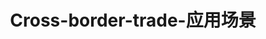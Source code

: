 ---
{
    layout: Layout,
    isCrossBorderTrade: true,
    title: Cross-border-trade-应用场景,
    inland: {
    },
    international: {
        # todo shan 文案待修改
        appTitleContent: {
            title: 应用场景,
            subTitle: 加强数据共享，提升政务效率,
            bg_banner: cross_border_trade_banner
        },
        appExample: [
            {
                position: 0,
                banner: asia_banner.png,
                icon: icon-zhengwu,
                category: 金融服務,
                title: 亞洲數字銀行,
                description: [
                    {
                        paragraph: BIANJIE.AI Global 與亞洲數字銀行有限公司（註冊號 LL16434）（持牌納閩投資銀行）（許可證號：200134BI）拥有长期戰略合作關係，通過區塊鏈跨鏈、大數據隱私保護等前沿創新技術，開發打造可支撐高效自金融服務並支持全球合法貿易的新一代數字銀行服務基礎設施，為全球企業和個人提供更安全、更低成本和更透明高效的合法金融服務，助推傳統金融擁抱數字金融，推進全球資產數字化及合法貿易生態建設。
                    },
                    {
                        paragraph: BIANJIE.AI Global 依賴於其區塊鏈互聯網創新能力、跨系統跨鏈、資產數字化建模與交易、大數據隱私保護、鏈上治理等創新技術，採用其 IRITA （Cosmos 企業版）區塊鏈架構，運用於建設新一代數字銀行基礎設施，推動亞洲優質資產面向國際市場，高效支撐全球化合法可信貿易流通。此次戰略合作對於在中國、東盟、伊斯蘭金融市場乃至全世界，基於區塊鏈創新技術構建具有範式效應的普惠自金融生態具有重要意義，合作雙方從技術能力、產品系統、生態拓展等多維度進行技術共享和優勢互補，在數字金融服務領域開展深入合作，全面探索、共建、發展「基於區塊鏈技術支持自金融服務的新一代數字銀行」。
                    }
                ]
            },
            {
                position: 1,
                banner: dodr_banner.png,
                icon: icon-kuajingmaoyi,
                category: 跨境貿易,
                title: 絲路之舟,
                description: [
                    {
                        paragraph: BIANJIE.AI Global 已與中國絲路集團全資子公司絲路之舟就「基於區塊鏈及大數據隱私保護技術的新一代數字貿易基礎設施」達成戰略合作，支持打造聯合國貿發會（UNCTAD，聯合國系統內唯一綜合處理國家貿易與經濟發展問題的國際經濟組織）的新型數字貿易基礎設施平台 DODR。DODR 的目標是建立「自由、公平、誠信」的可信數字貿易體系，形成全球普惠貿易新秩序、新規則、新體系，用於保護消費者權益，促進國際貿易和跨境電商發展。
                    },
                    {
                        paragraph: BIANJIE.AI Global 以其區塊鏈互聯網創新能力、跨系統、資產數字化建模與交易、大數據隱私保護、鏈上治理等前沿技術為依託，將其 IRITA 產品應用於 DODR 平台建設，聯合絲路之舟共同打造新一代數字貿易樣板，搭建相應的數字物流與數字金融體系，實現更加便捷的跨境貿易。
                    }
                ]
            }
        ]
    }
}
---